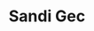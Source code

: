 ---
SICRIS: null
draft: false
fixName: sandi_gec
lab: Laboratorij za podatkovne tehnologije
labPos: Član laboratorija
location: R2.44 - Laboratorij LPT
mailInfo: sandi.gec@fri.uni-lj.si
officeHours: null
profName: asist. Sandi Gec
profTitle: Asistent
telephoneInfo: null
title: Sandi Gec
---
